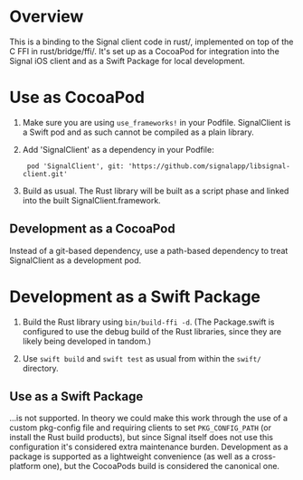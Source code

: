 # Overview

This is a binding to the Signal client code in rust/, implemented on top of the C FFI in rust/bridge/ffi/. It's set up as a CocoaPod for integration into the Signal iOS client and as a Swift Package for local development.


# Use as CocoaPod

1. Make sure you are using `use_frameworks!` in your Podfile. SignalClient is a Swift pod and as such cannot be compiled as a plain library.

2. Add 'SignalClient' as a dependency in your Podfile:

        pod 'SignalClient', git: 'https://github.com/signalapp/libsignal-client.git'

3. Build as usual. The Rust library will be built as a script phase and linked into the built SignalClient.framework.

## Development as a CocoaPod

Instead of a git-based dependency, use a path-based dependency to treat SignalClient as a development pod.


# Development as a Swift Package

1. Build the Rust library using `bin/build-ffi -d`. (The Package.swift is configured to use the debug build of the Rust libraries, since they are likely being developed in tandom.)

2. Use `swift build` and `swift test` as usual from within the `swift/` directory.


## Use as a Swift Package

...is not supported. In theory we could make this work through the use of a custom pkg-config file and requiring clients to set `PKG_CONFIG_PATH` (or install the Rust build products), but since Signal itself does not use this configuration it's considered extra maintenance burden. Development as a package is supported as a lightweight convenience (as well as a cross-platform one), but the CocoaPods build is considered the canonical one.
